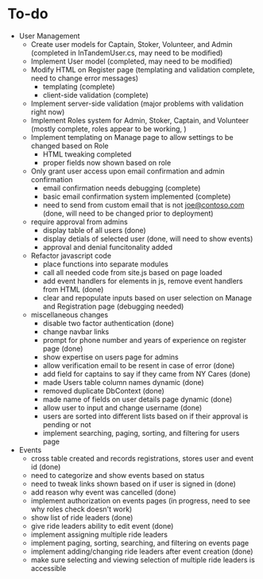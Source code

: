 # To-do

* User Management
  * Create user models for Captain, Stoker, Volunteer, and Admin (completed in InTandemUser.cs, may need to be modified)
  * Implement User model (completed, may need to be modified)
  * Modify HTML on Register page (templating and validation complete, need to change error messages)
    * templating (complete)
    * client-side validation (complete)
  * Implement server-side validation (major problems with validation right now)
  * Implement Roles system for Admin, Stoker, Captain, and Volunteer (mostly complete, roles appear to be working, )
  * Implement templating on Manage page to allow settings to be changed based on Role 
    * HTML tweaking completed 
    * proper fields now shown based on role
  * Only grant user access upon email confirmation and admin confirmation
    * email confirmation needs debugging (complete)
    * basic email confirmation system implemented (complete)
    * need to send from custom email that is not joe@contoso.com (done, will need to be changed prior to deployment)
  * require approval from admins 
    * display table of all users (done)
    * display detials of selected user (done, will need to show events)
    * approval and denial funcitonality added
  * Refactor javascript code
    * place functions into separate modules
    * call all needed code from site.js based on page loaded
    * add event handlers for elements in js, remove event handlers from HTML (done)
    * clear and repopulate inputs based on user selection on Manage and Registration page (debugging needed)
  * miscellaneous changes
    * disable two factor authentication (done)
    * change navbar links
    * prompt for phone number and years of experience on register page (done)
    * show expertise on users page for admins
    * allow verification email to be resent in case of error (done)
    * add field for captains to say if they came from NY Cares (done)
    * made Users table column names dynamic (done)
    * removed duplicate DbContext (done)
    * made name of fields on user details page dynamic (done)
    * allow user to input and change username (done)
    * users are sorted into different lists based on if their approval is pending or not
    * implement searching, paging, sorting, and filtering for users page
* Events 
  * cross table created and records registrations, stores user and event id (done)
  * need to categorize and show events based on status
  * need to tweak links shown based on if user is signed in (done)
  * add reason why event was cancelled (done)  
  * implement authorization on events pages (in progress, need to see why roles check doesn't work)
  * show list of ride leaders (done)
  * give ride leaders ability to edit event (done)
  * implement assigning multiple ride leaders
  * implement paging, sorting, searching, and filtering on events page
  * implement adding/changing ride leaders after event creation (done)
  * make sure selecting and viewing selection of multiple ride leaders is accessible
